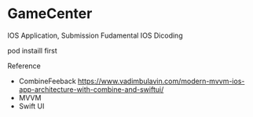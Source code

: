 # GameCenter
IOS Application, Submission Fudamental IOS Dicoding

pod instaill first

Reference 
  - CombineFeeback https://www.vadimbulavin.com/modern-mvvm-ios-app-architecture-with-combine-and-swiftui/
  - MVVM
  - Swift UI
